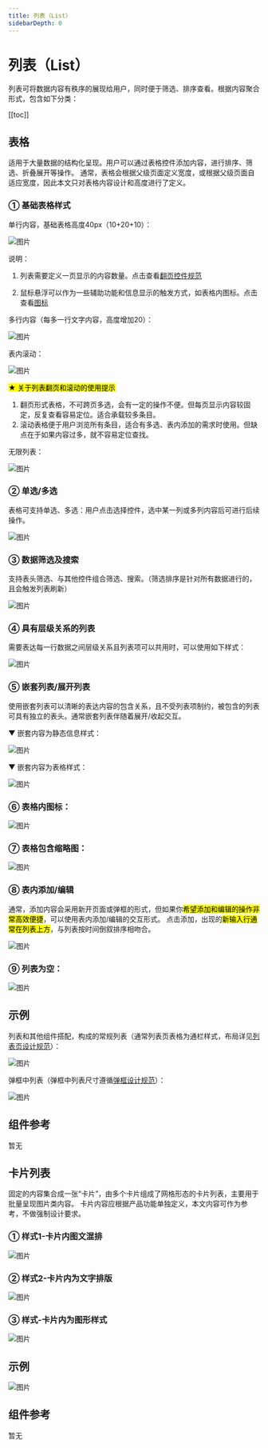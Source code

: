 ```yaml
---
title: 列表（List）
sidebarDepth: 0
---
```


# 列表（List）

列表可将数据内容有秩序的展现给用户，同时便于筛选、排序查看。根据内容聚合形式，包含如下分类：

[[toc]]

## 表格

适用于大量数据的结构化呈现。用户可以通过表格控件添加内容，进行排序、筛选、折叠展开等操作。
通常，表格会根据父级页面定义宽度，或根据父级页面自适应宽度，因此本文只对表格内容设计和高度进行了定义。

### ① 基础表格样式

单行内容，基础表格高度40px（10+20+10）：

![图片](http://baiduyun-guideline.bj.bcebos.com/console/widget/list/list-1@2x.png?process=none)

说明：

1. 列表需要定义一页显示的内容数量。点击查看[翻页控件规范](/console/widget/pagination.html)

2. 鼠标悬浮可以作为一些辅助功能和信息显示的触发方式，如表格内图标。点击查看[图标](/console/style/icons.html)

多行内容（每多一行文字内容，高度增加20）：

![图片](http://baiduyun-guideline.bj.bcebos.com/console/widget/list/list-2@2x.png?process=none)

表内滚动：

![图片](http://baiduyun-guideline.bj.bcebos.com/console/widget/list/list-3@2x.png?process=none)

<mark>★ 关于列表翻页和滚动的使用提示 </mark>

1. 翻页形式表格，不可跨页多选，会有一定的操作不便。但每页显示内容较固定，反复查看容易定位。适合承载较多条目。
2. 滚动表格便于用户浏览所有条目，适合有多选、表内添加的需求时使用。但缺点在于如果内容过多，就不容易定位查找。

无限列表：

![图片](http://baiduyun-guideline.bj.bcebos.com/console/widget/list/list-4@2x.png?process=none)

### ② 单选/多选

表格可支持单选、多选：用户点击选择控件，选中某一列或多列内容后可进行后续操作。

![图片](http://baiduyun-guideline.bj.bcebos.com/console/widget/list/list-5@2x.png?process=none)

### ③ 数据筛选及搜索

支持表头筛选、与其他控件组合筛选、搜索。（筛选排序是针对所有数据进行的，且会触发列表刷新）

![图片](http://baiduyun-guideline.bj.bcebos.com/console/widget/list/list-6@2x.png?process=none)

### ④ 具有层级关系的列表

需要表达每一行数据之间层级关系且列表项可以共用时，可以使用如下样式：

![图片](http://baiduyun-guideline.bj.bcebos.com/console/widget/list/list-7@2x.png?process=none)

### ⑤ 嵌套列表/展开列表

使用嵌套列表可以清晰的表达内容的包含关系，且不受列表项制约，被包含的列表可具有独立的表头。通常嵌套列表伴随着展开/收起交互。

▼ 嵌套内容为静态信息样式：

![图片](http://baiduyun-guideline.bj.bcebos.com/console/widget/list/list-8@2x.png?process=none)

▼ 嵌套内容为表格样式：

![图片](http://baiduyun-guideline.bj.bcebos.com/console/widget/list/list-9@2x.png?process=none)

### ⑥ 表格内图标：

![图片](http://baiduyun-guideline.bj.bcebos.com/console/widget/list/list-10@2x.png?process=none)

### ⑦ 表格包含缩略图：

![图片](http://baiduyun-guideline.bj.bcebos.com/console/widget/list/list-11@2x.png?process=none)

### ⑧ 表内添加/编辑

通常，添加内容会采用新开页面或弹框的形式，但如果你<mark>希望添加和编辑的操作非常高效便捷</mark>，可以使用表内添加/编辑的交互形式。
点击添加，出现的<mark>新输入行通常在列表上方</mark>，与列表按时间倒叙排序相吻合。

![图片](http://baiduyun-guideline.bj.bcebos.com/console/widget/list/list-12@2x.png?process=none)

### ⑨ 列表为空：

![图片](http://baiduyun-guideline.bj.bcebos.com/console/widget/list/list-13@2x.png?process=none)

## 示例

列表和其他组件搭配，构成的常规列表（通常列表页表格为通栏样式，布局详见[列表页设计规范](/console/style/list_page.html)）：

![图片](http://baiduyun-guideline.bj.bcebos.com/console/widget/list/list-14@2x.png?process=none)

弹框中列表（弹框中列表尺寸遵循[弹框设计规范](console/widget/modal.html)）：

![图片](http://baiduyun-guideline.bj.bcebos.com/console/widget/list/list-15@2x.png?process=none)

## 组件参考

暂无


## 卡片列表

固定的内容集合成一张“卡片”，由多个卡片组成了网格形态的卡片列表，主要用于批量呈现图片类内容。
卡片内容应根据产品功能单独定义，本文内容可作为参考，不做强制设计要求。

### ① 样式1-卡片内图文混排

![图片](http://baiduyun-guideline.bj.bcebos.com/console/widget/list/grid-view-1@2x.png?process=none)

### ② 样式2-卡片内为文字排版

![图片](http://baiduyun-guideline.bj.bcebos.com/console/widget/select-control/03_2x.png)

### ③ 样式-卡片内为图形样式

![图片](http://baiduyun-guideline.bj.bcebos.com/console/widget/select-control/05_2x.png)

## 示例

![图片](http://baiduyun-guideline.bj.bcebos.com/console/widget/list/grid-view-4@2x.png?process=none)

## 组件参考

暂无


